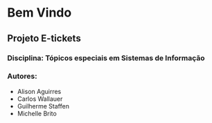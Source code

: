 # Bem Vindo

## Projeto E-tickets

### Disciplina: Tópicos especiais em Sistemas de Informação

### Autores:
- Alison Aguirres
- Carlos Wallauer
- Guilherme Staffen
- Michelle Brito
